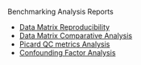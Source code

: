 Benchmarking Analysis Reports
 - [Data Matrix Reproducibility](https://rawgit.com/HumanCellAtlas/skylab-analysis/jx-ss2-benchmarking/benchmarking/smartseq2/html/data_matrix_reproducibility.html)
 - [Data Matrix Comparative Analysis](https://rawgit.com/HumanCellAtlas/skylab-analysis/jx-ss2-benchmarking/benchmarking/smartseq2/html/Compare_data_matrix.html)
 - [Picard QC metrics Analysis](https://rawgit.com/HumanCellAtlas/skylab-analysis/jx-ss2-benchmarking/benchmarking/smartseq2/html/QC_metrics_analysis.html)
 - [Confounding Factor Analysis](https://rawgit.com/HumanCellAtlas/skylab-analysis/jx-ss2-benchmarking/benchmarking/smartseq2/html/Confounding_factor_analysis.html)
